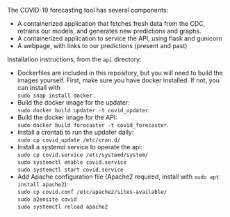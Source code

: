 The COVID-19 forecasting tool has several components:
- A containerized application that fetches fresh data from the CDC,
    retrains our models, and generates new predictions and graphs.
- A containerized application to service the API, using flask and gunicorn
- A webpage, with links to our predictions (present and past)

Installation instructions, from the `api` directory:
- Dockerfiles are included in this repository, but you will need to build
    the images yourself. First, make sure you have docker installed. If not,
    you can install with  
    `sudo snap install docker` .
- Build the docker image for the updater:  
`sudo docker build updater -t covid_updater`.
- Build the docker image for the API:  
`sudo docker build forecaster -t covid_forecaster`.
- Install a crontab to run the updater daily:  
`sudo cp covid_update /etc/cron.d/`
- Install a systemd service to operate the api:  
`sudo cp covid.service /etc/systemd/system/`  
`sudo systemctl enable covid.service`  
`sudo systemctl start covid.service`
- Add Apache configuration file (Apache2 required, install with `sudo apt install apache2`):  
`sudo cp covid.conf /etc/apache2/sites-available/`  
`sudo a2ensite covid`  
`sudo systemctl reload apache2`
